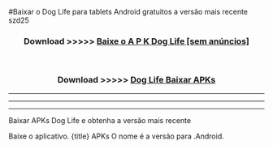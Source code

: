#Baixar o Dog Life   para tablets Android gratuitos a versão mais recente szd25


<div align="center">
<h3>Download >>>>> <a href="https://pt-web.web.app/?pt= Dog Life ">Baixe o A P K Dog Life  [sem anúncios]</a></h3><br>

<h3>Download >>>>> <a href="https://pt-web.web.app/?pt= Dog Life ">Dog Life  Baixar APKs</a></h3>
</div>

----------------------------------------------------------

----------------------------------------------------------

----------------------------------------------------------

Baixar APKs Dog Life  e obtenha a versão mais recente

Baixe o aplicativo. {title} APKs O nome é a versão para .Android.


